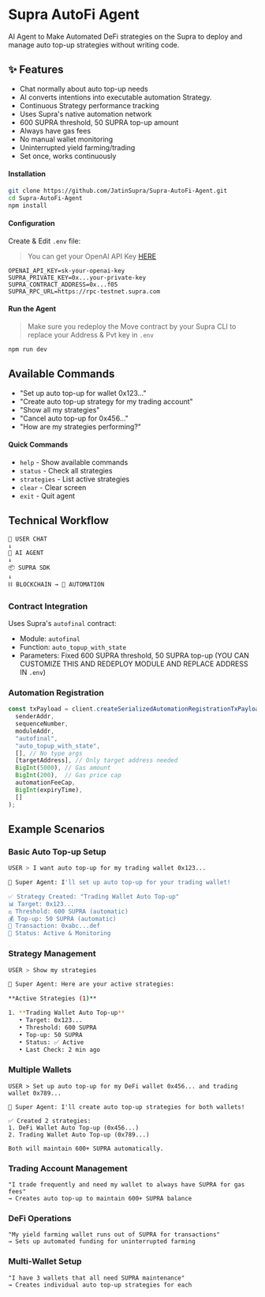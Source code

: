 # Supra AutoFi Agent
AI Agent to Make Automated DeFi strategies on the Supra to deploy and manage auto top-up strategies without writing code.

## ✨ Features

- Chat normally about auto top-up needs
- AI converts intentions into executable automation Strategy.  
- Continuous Strategy performance tracking
- Uses Supra's native automation network
- 600 SUPRA threshold, 50 SUPRA top-up amount
- Always have gas fees
- No manual wallet monitoring
- Uninterrupted yield farming/trading
- Set once, works continuously

#### Installation

```bash
git clone https://github.com/JatinSupra/Supra-AutoFi-Agent.git
cd Supra-AutoFi-Agent
npm install
```

#### Configuration
Create & Edit `.env` file:

> You can get your OpenAI API Key [HERE](https://platform.openai.com/api-keys)

```env
OPENAI_API_KEY=sk-your-openai-key
SUPRA_PRIVATE_KEY=0x...your-private-key
SUPRA_CONTRACT_ADDRESS=0x...f05
SUPRA_RPC_URL=https://rpc-testnet.supra.com
```

#### Run the Agent

> Make sure you redeploy the Move contract by your Supra CLI to replace your Address & Pvt key in `.env`

```bash
npm run dev
```

## Available Commands
- "Set up auto top-up for wallet 0x123..."
- "Create auto top-up strategy for my trading account"
- "Show all my strategies"
- "Cancel auto top-up for 0x456..."
- "How are my strategies performing?"

#### Quick Commands
- `help` - Show available commands
- `status` - Check all strategies
- `strategies` - List active strategies  
- `clear` - Clear screen
- `exit` - Quit agent

## Technical Workflow

```
👤 USER CHAT
↓
🧠 AI AGENT 
↓
📦 SUPRA SDK 
↓
⛓️ BLOCKCHAIN → 🤖 AUTOMATION
```

### Contract Integration
Uses Supra's `autofinal` contract:
- Module: `autofinal`
- Function: `auto_topup_with_state` 
- Parameters: Fixed 600 SUPRA threshold, 50 SUPRA top-up (YOU CAN CUSTOMIZE THIS AND REDEPLOY MODULE AND REPLACE ADDRESS IN `.env`)

### Automation Registration

```typescript
const txPayload = client.createSerializedAutomationRegistrationTxPayloadRawTxObject(
  senderAddr,
  sequenceNumber,
  moduleAddr,
  "autofinal",
  "auto_topup_with_state",
  [], // No type args
  [targetAddress], // Only target address needed
  BigInt(5000), // Gas amount
  BigInt(200),  // Gas price cap
  automationFeeCap,
  BigInt(expiryTime),
  []
);
```

## Example Scenarios

### Basic Auto Top-up Setup

```bash
USER > I want auto top-up for my trading wallet 0x123...

🤖 Super Agent: I'll set up auto top-up for your trading wallet!

✅ Strategy Created: "Trading Wallet Auto Top-up"
📊 Target: 0x123...
⚖️ Threshold: 600 SUPRA (automatic)
💰 Top-up: 50 SUPRA (automatic)
🔗 Transaction: 0xabc...def
🤖 Status: Active & Monitoring
```

### Strategy Management

```bash
USER > Show my strategies

🤖 Super Agent: Here are your active strategies:

**Active Strategies (1)**

1. **Trading Wallet Auto Top-up**
   • Target: 0x123...
   • Threshold: 600 SUPRA
   • Top-up: 50 SUPRA  
   • Status: ✅ Active
   • Last Check: 2 min ago

```

### Multiple Wallets
```
USER > Set up auto top-up for my DeFi wallet 0x456... and trading wallet 0x789...

🤖 Super Agent: I'll create auto top-up strategies for both wallets!

✅ Created 2 strategies:
1. DeFi Wallet Auto Top-up (0x456...)
2. Trading Wallet Auto Top-up (0x789...)

Both will maintain 600+ SUPRA automatically.

```

### Trading Account Management
```
"I trade frequently and need my wallet to always have SUPRA for gas fees"
→ Creates auto top-up to maintain 600+ SUPRA balance
```

### DeFi Operations
```
"My yield farming wallet runs out of SUPRA for transactions"
→ Sets up automated funding for uninterrupted farming
```

### Multi-Wallet Setup
```
"I have 3 wallets that all need SUPRA maintenance"
→ Creates individual auto top-up strategies for each
```

